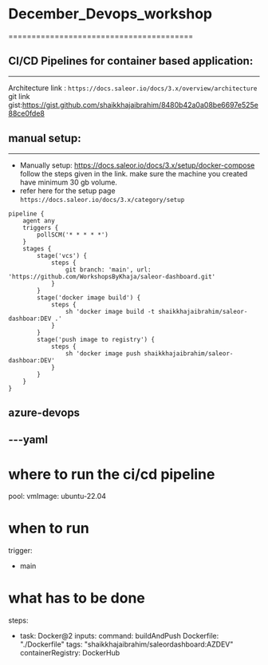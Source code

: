 # December_Devops_workshop
========================================
## CI/CD Pipelines for container based application: 
-----------------------------------------
Architecture link : `https://docs.saleor.io/docs/3.x/overview/architecture`
git link gist:https://gist.github.com/shaikkhajaibrahim/8480b42a0a08be6697e525e88ce0fde8

## manual setup:
----------------
* Manually setup: https://docs.saleor.io/docs/3.x/setup/docker-compose follow the steps given in the link. make sure the machine you created have minimum 30 gb volume.
* refer here for the setup page `https://docs.saleor.io/docs/3.x/category/setup`
```jekinsfile
pipeline {
    agent any
    triggers {
        pollSCM('* * * * *')
    }
    stages {
        stage('vcs') {
            steps {
                git branch: 'main', url: 'https://github.com/WorkshopsByKhaja/saleor-dashboard.git'
            }
        }
        stage('docker image build') {
            steps {
                sh 'docker image build -t shaikkhajaibrahim/saleor-dashboar:DEV .'
            }
        }
        stage('push image to registry') {
            steps {
                sh 'docker image push shaikkhajaibrahim/saleor-dashboar:DEV'
            }
        }
    }
}
```
azure-devops
--------
---yaml
---
# where to run the ci/cd pipeline
pool:
  vmImage: ubuntu-22.04

# when to run
trigger:
  - main

# what has to be done
steps:
  - task: Docker@2
    inputs:
      command: buildAndPush
      Dockerfile: "./Dockerfile"
      tags: "shaikkhajaibrahim/saleordashboard:AZDEV"
      containerRegistry: DockerHub